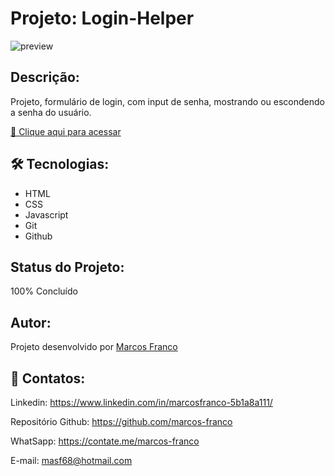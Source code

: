 #   Projeto: Login-Helper

![preview](./github/preview.png)

## Descrição:
Projeto, formulário de login, com input de senha, mostrando ou escondendo a senha do usuário.


[🔗 Clique aqui para acessar](https://marcos-franco.github.io/FormularioLogin/)


## 🛠 Tecnologias:

- HTML
- CSS
- Javascript
- Git
- Github

## Status do Projeto:
100% Concluído

## Autor:
Projeto desenvolvido por [Marcos Franco](https://www.linkedin.com/in/marcosfranco-5b1a8a111/)

## 💛 Contatos:

Linkedin: https://www.linkedin.com/in/marcosfranco-5b1a8a111/

Repositório Github: https://github.com/marcos-franco

WhatSapp: https://contate.me/marcos-franco

E-mail: masf68@hotmail.com
